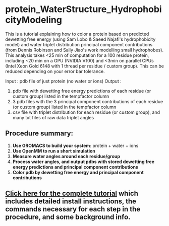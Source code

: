 # protein_WaterStructure_HydrophobicityModeling
This is a tutorial explaining how to color a protein based on predicted dewetting free energy (using Sam Lobo & Saeed Najafi's hydrophobicity model) and water triplet distribution principal component contributions (from Dennis Robinson and Sally Jiao's work modelling small hydrophobes). This analysis takes <25 min of computation for a 100 residue protein, including ~20 min on a GPU (NVIDIA V100) and <3min on parallel CPUs (Intel Xeon Gold 6148 with 1 thread per residue / custom group). This can be reduced depending on your error bar tolerance.

Input : pdb file of just protein (no water or ions)
Output : 
1. pdb file with dewetting free energy predictions of each residue (or custom group) listed in the tempfactor column
2. 3 pdb files with the 3 principal component contributions of each residue (or custom group) listed in the tempfactor column
3. csv file with triplet distribution for each residue (or custom group), and many txt files of raw data triplet angles

## Procedure summary:

1. **Use GROMACS to build your system**: protein + water + ions
2. **Use OpenMM to run a short simulation**
3. **Measure water angles around each residue/group**
4. **Process water angles, and output pdbs with stored dewetting free energy predictions and principal component contributions**
5. **Color pdb by dewetting free energy and principal component contributions**

## [Click here for the complete tutorial](https://roamresearch.com/#/app/SamLobo/page/P2_MRPX_6) which includes detailed install instructions, the commands necessary for each step in the procedure, and some background info.
